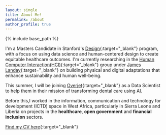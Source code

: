 ```yaml
---
layout: single
title: About Me!
permalink: /about
author_profile: true
---
```


{% include base_path %}

I'm a Masters Candidate in Stanford's [Design](http://designimpact.stanford.edu/){:target="_blank"} program, with a focus on using data science and human-centered design to create equitable healthcare outcomes. I'm currently researching in the [Human Computer Interaction(HCI)](https://hci.stanford.edu/){:target="_blank"} group under [James Landay](https://www.landay.org/){:target="_blank"} on building physical and digital adaptations that enhance sustainability and human well-being.

This summer, I will be joining [Overjet](https://www.overjet.ai/){:target="_blank"} as a Data Scientist to help them in their mission of transforming dental care using AI.

Before this,I worked in the information, communication and technology for development (ICTD) space in West Africa, particularly in Sierra Leone and Liberia on projects in the **healthcare**, **open government** and **financial
inclusion** sectors.

[Find my CV here](/pdfs/CV_Usman_Khaliq.pdf){:target="_blank"}



























